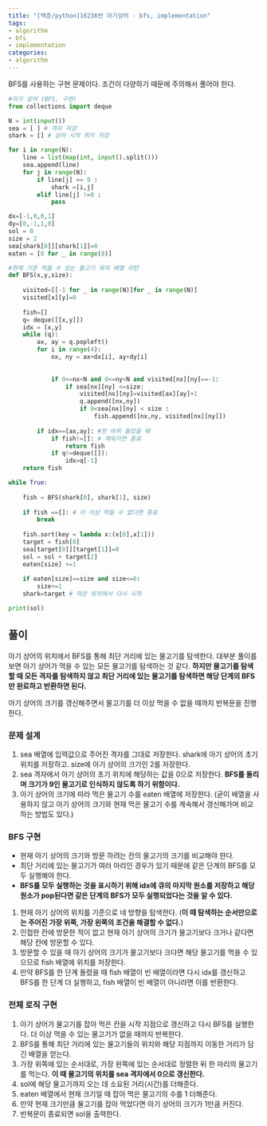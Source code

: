 ```yaml
---
title: "[백준/python]16236번 아기상어 - bfs, implementation"
tags:
- algorithm
- bfs
- implementation
categories:
- algorithm
---
```


BFS를 사용하는 구현 문제이다. 조건이 다양하기 때문에 주의해서 풀어야 한다.

```python
#아기 상어 (BFS, 구현)
from collections import deque

N = int(input())
sea = [ ] # 격자 저장
shark = [] # 상어 시작 위치 저장

for i in range(N):
    line = list(map(int, input().split()))
    sea.append(line)
    for j in range(N):
        if line[j] == 9 :
            shark =[i,j]
        elif line[j] !=0 :
            pass

dx=[-1,0,0,1]
dy=[0,-1,1,0]
sol = 0
size = 2
sea[shark[0]][shark[1]]=0
eaten = [0 for _ in range(8)]

#현재 기준 먹을 수 있는 물고기 위치 배열 리턴
def BFS(x,y,size):
    
    visited=[[-1 for _ in range(N)]for _ in range(N)]
    visited[x][y]=0
    
    fish=[]
    q= deque([[x,y]])
    idx = [x,y]
    while (q):
        ax, ay = q.popleft()    
        for i in range(4):
            nx, ny = ax+dx[i], ay+dy[i]
            
            
            if 0<=nx<N and 0<=ny<N and visited[nx][ny]==-1:
                if sea[nx][ny] <=size:
                    visited[nx][ny]=visited[ax][ay]+1
                    q.append([nx,ny])            
                    if 0<sea[nx][ny] < size :
                        fish.append([nx,ny, visited[nx][ny]])
                
        if idx==[ax,ay]: #한 바퀴 돌았을 때
            if fish!=[]: # 채워지면 종료
                return fish
            if q!=deque([]):
                idx=q[-1]
    return fish

while True:
    
    fish = BFS(shark[0], shark[1], size)
    
    if fish ==[]: # 더 이상 먹을 수 없다면 종료
        break
    
    fish.sort(key = lambda x:(x[0],x[1]))
    target = fish[0]
    sea[target[0]][target[1]]=0
    sol = sol + target[2]
    eaten[size] +=1
    
    if eaten[size]==size and size<=6:
        size+=1
    shark=target # 먹은 위치에서 다시 시작

print(sol)
```

## 풀이

아기 상어의 위치에서 BFS를 통해 최단 거리에 있는 물고기를 탐색한다. 대부분 풀이를 보면 아기 상어가 먹을 수 있는 모든 물고기를 탐색하는 것 같다. **하지만 물고기를 탐색할 때 모든 격자를 탐색하지 않고 최단 거리에 있는 물고기를 탐색하면 해당 단계의 BFS만 완료하고 반환하면 된다.**

아기 상어의 크기를 갱신해주면서 물고기를 더 이상 먹을 수 없을 때까지 반복문을 진행한다. 

### 문제 설계

1. sea 배열에 입력값으로 주어진 격자를 그대로 저장한다. shark에 아기 상어의 초기 위치를 저장하고. size에 아기 상어의 크기인 2를 저장한다.
2. sea 격자에서 아기 상어의 초기 위치에 해당하는 값을 0으로 저장한다. **BFS를 돌리며 크기가 9인 물고기로 인식하지 않도록 하기 위함이다.**
3. 아기 상어의 크기에 따라 먹은 물고기 수를 eaten 배열에 저장한다. (굳이 배열을 사용하지 않고 아기 상어의 크기와 현재 먹은 물고기 수를 계속해서 갱신해가며 비교하는 방법도 있다.)

### BFS 구현

- 현재 아기 상어의 크기와 방문 하려는 칸의 물고기의 크기를 비교해야 한다.
- 최단 거리에 있는 물고기가 여러 마리인 경우가 있기 때문에 같은 단계의 BFS를 모두 실행해야 한다.
- **BFS를 모두 실행하는 것을 표시하기 위해 idx에 큐의 마지막 원소를 저장하고 해당 원소가 pop된다면 같은 단계의 BFS가 모두 실행되었다는 것을 알 수 있다.**
1. 현재 아기 상어의 위치를 기준으로 네 방향을 탐색한다. (**이 때 탐색하는 순서만으로는 주어진 가장 위쪽, 가장 왼쪽의 조건을 해결할 수 없다.**)
2. 인접한 칸에 방문한 적이 없고 현재 아기 상어의 크기가 물고기보다 크거나 같다면 해당 칸에 방문할 수 있다.
3. 방문할 수 있을 때 아기 상어의 크기가 물고기보다 크다면 해당 물고기를 먹을 수 있으므로 fish 배열에 위치를 저장한다.
4. 만약 BFS를 한 단계 돌렸을 때 fish 배열이 빈 배열이라면 다시 idx를 갱신하고 BFS를 한 단계 더 실행하고, fish 배열이 빈 배열이 아니라면 이를 반환한다.

### 전체 로직 구현

1. 아기 상어가 물고기를 잡아 먹은 칸을 시작 지점으로 갱신하고 다시 BFS를 실행한다. 더 이상 먹을 수 있는 물고기가 없을 때까지 반복한다.
2. BFS를 통해 최단 거리에 있는 물고기들의 위치와 해당 지점까지 이동한 거리가 담긴 배열을 얻는다.
3. 가장 위쪽에 있는 순서대로, 가장 왼쪽에 있는 순서대로 정렬한 뒤 한 마리의 물고기를 먹는다. **이 때 물고기의 위치를 sea 격자에서 0으로 갱신한다.**
4. sol에 해당 물고기까지 오는 데 소요된 거리(시간)를 더해준다.
5. eaten 배열에서 현재 크기일 때 잡아 먹은 물고기의 수를 1 더해준다.
6. 만약 현재 크기만큼 물고기를 잡아 먹었다면 아기 상어의 크기가 1만큼 커진다. 
7. 반복문이 종료되면 sol을 출력한다.

